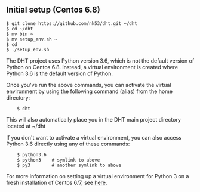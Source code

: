 ## Initial setup (Centos 6.8)

```
$ git clone https://github.com/nk53/dht.git ~/dht
$ cd ~/dht
$ mv bin ~
$ mv setup_env.sh ~
$ cd
$ ./setup_env.sh
```

The DHT project uses Python version 3.6, which is not the default version
of Python on Centos 6.8. Instead, a virtual environment is created where
Python 3.6 is the default version of Python.

Once you've run the above commands, you can activate the virtual
environment by using the following command (alias) from the home directory:
```
    $ dht
```
This will also automatically place you in the DHT main project directory
located at ~/dht

If you don't want to activate a virtual environment, you can also access
Python 3.6 directly using any of these commands:
```
    $ python3.6
    $ python3    # symlink to above
    $ py3        # another symlink to above
```
For more information on setting up a virtual environment for Python 3 on a
fresh installation of Centos 6/7, see [here](https://www.digitalocean.com/community/tutorials/how-to-install-python-3-and-set-up-a-local-programming-environment-on-centos-7).
